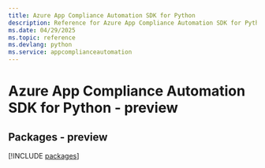 ```yaml
---
title: Azure App Compliance Automation SDK for Python
description: Reference for Azure App Compliance Automation SDK for Python
ms.date: 04/29/2025
ms.topic: reference
ms.devlang: python
ms.service: appcomplianceautomation
---
```

# Azure App Compliance Automation SDK for Python - preview
## Packages - preview
[!INCLUDE [packages](app-compliance-automation-index.md)]